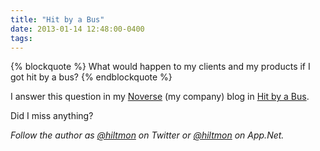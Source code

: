 ```yaml
---
title: "Hit by a Bus"
date: 2013-01-14 12:48:00-0400
tags: 
---
```


{% blockquote %}
What would happen to my clients and my products if I got hit by a bus?
{% endblockquote %}

I answer this question in my [Noverse](http://www.noverse.com) (my company) blog in [Hit by a Bus](http://www.noverse.com/blog/2013/01/hit-by-a-bus/). 

Did I miss anything?

*Follow the author as [@hiltmon](https://twitter.com/hiltmon) on Twitter or [@hiltmon](http://alpha.app.net/hiltmon) on App.Net.*
